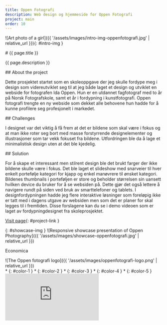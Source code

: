```yaml
---
title: Oppen Fotografi
description: Web design og hjemmeside for Oppen Fotografi
project: main
order: 10
---
```


![Art photo of a girl]({{ '/assets/images/intro-img-oppenfotografi.jpg' | relative_url }}){: #intro-img }

<div id="intro">
<div id="intro-container" markdown="1">
# {{ page.title }}

{{ page.description }}
</div>
</div>

<div id="info-container" markdown="1">
<article markdown="1">
## About the project

Dette prosjektet startet som en skoleoppgave der jeg skulle fordype meg i design
som videreutviklet seg til at jeg både laget et design og utviklet en webside
for fotografen Ida Oppen. Hun er en utdannet fagfotograf med to år på Norsk
Fotografskole, samt et år i fordypning i kunstfotografi. Oppen fotografi trengte
en ny webside som dekket alle behovene hun hadde for å kunne profilere seg
profesjonelt i markedet.
</article>

<article markdown="1">
## Challenges

I designet var det viktig å få frem at det er bildene som skal være i fokus og
at man ikke roter seg bort med masse forstyrrende designelementer og
illustrasjoner som tar vekk fokuset fra bildene. Utfordringen ble da å lage et
minimalistisk design uten at det ble kjedelig.
</article>

<article markdown="1">
## Solution

For å skape et interessant men stilrent design ble det brukt farger der ikke
bildene skulle være i fokus. Det ble laget et slideshow med snarveier til hver
enkelt portefølje kategori for kjapp og enkel manøvrere til ønsket kategori.
Bildenes thumbnails i porteføljen er store og beholder størrelsen sin uansett
hvilken device du bruker for å se websiden på. Dette gjør det også lettere å
navigere rundt på siden ved bruk av smarttelefoner og tablets. I
designfordypningen hadde jeg flere interaktive løsninger som foreløpig ikke er
tatt med i dagens utgave av websiden men som det er planer for skal legges til i
fremtiden. Disse forslagene kan du se i demo videoen som er laget av
fordypningdesignet fra skoleprosjektet.
</article>

[Visit page](http://oppenphotography.com/){: #project-link }
</div>

{: #showcase-img }
![Responsive showcase presentation of Oppen Photography]({{ '/assets/images/showcase-oppenfotografi.jpg' | relative_url }})

<div id="project-profile">
<div id="project-font">
    <p>Economica</p>
</div>

<div id="project-logo" markdown="1">
![The Oppen fotografi logo]({{ '/assets/images/oppenfotografi-logo.png' | relative_url }})
</div>

<div id="color-profile" markdown="1">
* {: #color-1 }
* {: #color-2 }
* {: #color-3 }
* {: #color-4 }
* {: #color-5 }
</div>
</div>

<div id="project-video-width">
    <div id="project-video-wrapper">
        <div id="project-video">
            <iframe src="https://www.youtube.com/embed/beVF17Sv9P8?rel=0&amp;controls=0&amp;showinfo=0" frameborder="0" allowfullscreen></iframe>
        </div>
    </div>
</div>
